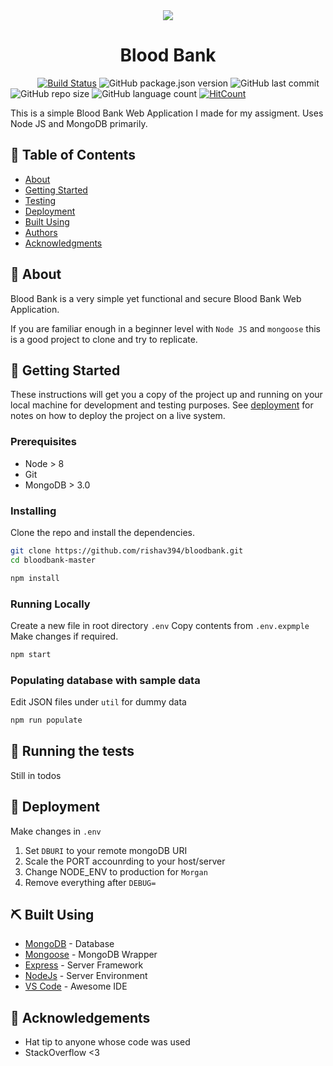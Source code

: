 <div align="center">
  <img src="https://image.flaticon.com/icons/png/128/2069/2069743.png">
  <h1>Blood Bank</h1>
</div>

&nbsp;&nbsp;&nbsp;&nbsp;&nbsp;&nbsp;&nbsp;&nbsp;&nbsp;&nbsp;
[![Build Status](https://travis-ci.com/rishav394/bloodbank.svg?token=nxairHVBeKGrCQKnMdVR&branch=master)](https://travis-ci.com/rishav394/bloodbank)
![GitHub package.json version](https://img.shields.io/github/package-json/v/rishav394/bloodbank)
![GitHub last commit](https://img.shields.io/github/last-commit/rishav394/bloodbank)
![GitHub repo size](https://img.shields.io/github/repo-size/rishav394/bloodbank)
![GitHub language count](https://img.shields.io/github/languages/count/rishav394/bloodbank)
[![HitCount](http://hits.dwyl.com/rishav394/bloodbank.svg)](http://hits.dwyl.com/rishav394/bloodbank)
&nbsp;&nbsp;&nbsp;&nbsp;&nbsp;&nbsp;&nbsp;&nbsp;&nbsp;&nbsp;

This is a simple Blood Bank Web Application I made for my assigment. Uses Node JS and MongoDB primarily.

## 📝 Table of Contents

- [About](#-about-)
- [Getting Started](#-getting-started-)
- [Testing](#-running-the-tests-)
- [Deployment](#-deployment-)
- [Built Using](#-built-using-)
- [Authors](#-authors-)
- [Acknowledgments](#-acknowledgements-)

## 🧐 About

Blood Bank is a very simple yet functional and secure Blood Bank Web Application.

If you are familiar enough in a beginner level with `Node JS` and `mongoose` this is a good project to clone and try to replicate.

## 🏁 Getting Started

These instructions will get you a copy of the project up and running on your local machine for development and testing purposes. See [deployment](#deployment) for notes on how to deploy the project on a live system.

### Prerequisites

- Node > 8
- Git
- MongoDB > 3.0

### Installing

Clone the repo and install the dependencies.

```bash
git clone https://github.com/rishav394/bloodbank.git
cd bloodbank-master
```

```bash
npm install
```

### Running Locally

Create a new file in root directory `.env`
Copy contents from `.env.expmple`
Make changes if required.

```bash
npm start
```

### Populating database with sample data

Edit JSON files under `util` for dummy data

```bash
npm run populate
```

## 🔧 Running the tests

Still in todos

## 🚀 Deployment

Make changes in `.env`

1. Set `DBURI` to your remote mongoDB URI
2. Scale the PORT accounrding to your host/server
3. Change NODE_ENV to production for `Morgan`
4. Remove everything after `DEBUG=`

## ⛏️ Built Using

- [MongoDB](https://www.mongodb.com/) - Database
- [Mongoose](https://mongoosejs.com/) - MongoDB Wrapper
- [Express](https://expressjs.com/) - Server Framework
- [NodeJs](https://nodejs.org/en/) - Server Environment
- [VS Code](https://code.visualstudio.com/) - Awesome IDE

## 🎉 Acknowledgements

- Hat tip to anyone whose code was used
- StackOverflow <3

